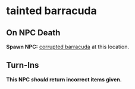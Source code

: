 # tainted barracuda
## On NPC Death

**Spawn NPC:**  [corrupted barracuda](/npc/85224) at this location.
## Turn-Ins



**This NPC *should* return incorrect items given.**





